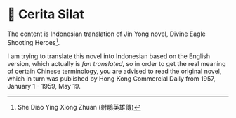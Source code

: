 # 🦅 Cerita Silat

The content is Indonesian translation of Jin Yong novel, Divine Eagle Shooting Heroes[^judul-asli].

I am trying to translate this novel into Indonesian based on the English version, which actually is _fan translated_,
so in order to get the real meaning of certain Chinese terminology, you are advised to read the original novel,
which in turn was published by Hong Kong Commercial Daily from 1957, January 1 - 1959, May 19.

[^judul-asli]: She Diao Ying Xiong Zhuan (射鵰英雄傳)



